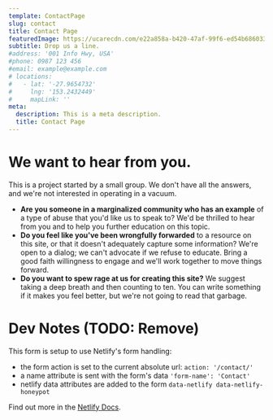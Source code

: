 ```yaml
---
template: ContactPage
slug: contact
title: Contact Page
featuredImage: https://ucarecdn.com/e22a858a-b420-47af-99f6-ed54b6860333/
subtitle: Drop us a line.
#address: '001 Info Hwy, USA'
#phone: 0987 123 456
#email: example@example.com
# locations:
#   - lat: '-27.9654732'
#     lng: '153.2432449'
#     mapLink: ''
meta:
  description: This is a meta description.
  title: Contact Page
---
```


# We want to hear from you.

This is a project started by a small group. We don't have all the answers, and we're not interested in operating in a vacuum.

* **Are you someone in a marginalized community who has an example** of a type of abuse that you'd like us to speak to? We'd be thrilled to hear from you and to help you further education on this topic.
* **Do you feel like you've been wrongfully forwarded** to a resource on this site, or that it doesn't adequately capture some information? We're open to a dialog; we can't advocate if we refuse to educate. Bring a good faith willingness to engage and we'll work together to move things forward.
* **Do you want to spew rage at us for creating this site?** We suggest taking a deep breath and then counting to ten. You can write something if it makes you feel better, but we're not going to read that garbage.

# Dev Notes (TODO: Remove)

This form is setup to use Netlify's form handling:

- the form action is set to the current absolute url: `action: '/contact/'`
- a name attribute is sent with the form's data `'form-name': 'Contact'`
- netlify data attributes are added to the form `data-netlify data-netlify-honeypot`

Find out more in the [Netlify Docs](https://www.netlify.com/docs/form-handling/).
